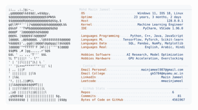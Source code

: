 <picture>
  <source srcset="https://raw.githubusercontent.com/mmazinjameel/mmazinjameel/main/dark_mode.svg?v=1738922997" media="(prefers-color-scheme: dark)">
  <img src="https://raw.githubusercontent.com/mmazinjameel/mmazinjameel/main/light_mode.svg?v=1738922997">
</picture>
